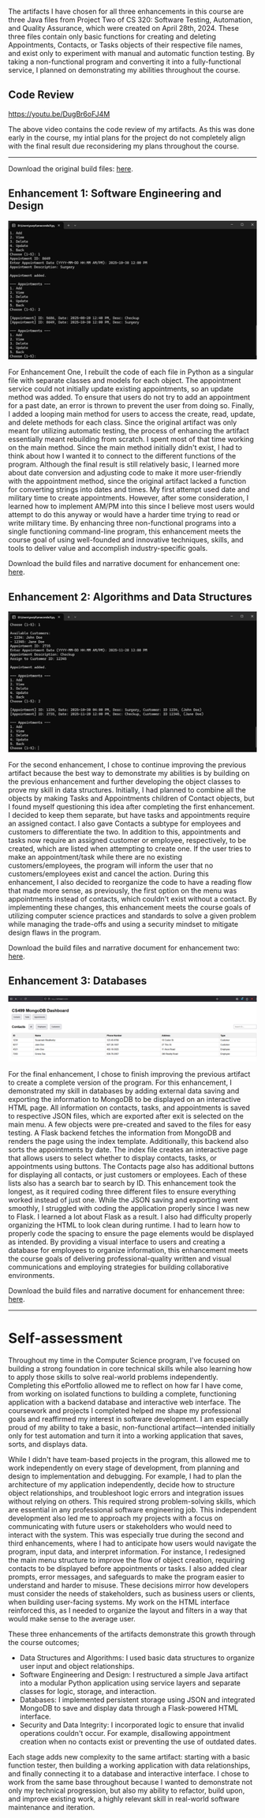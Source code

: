 The artifacts I have chosen for all three enhancements in this course are three Java files from Project Two of CS 320: Software Testing, Automation, and Quality Assurance, which were created on April 28th, 2024. These three files contain only basic functions for creating and deleting Appointments, Contacts, or Tasks objects of their respective file names, and exist only to experiment with manual and automatic function testing. By taking a non-functional program and converting it into a fully-functional service, I planned on demonstrating my abilities throughout the course.

## Code Review

https://youtu.be/DugBr6oFJ4M

The above video contains the code review of my artifacts. As this was done early in the course, my intial plans for the project do not completely align with the final result due reconsidering my plans throughout the course.

---

Download the original build files: [here](https://github.com/SunWeatherby/sunweatherby.github.io/tree/Original).

## Enhancement 1: Software Engineering and Design

![screenshot](/assets/enhancementOne.png)

For Enhancement One, I rebuilt the code of each file in Python as a singular file with separate classes and models for each object. The appointment service could not initially update existing appointments, so an update method was added. To ensure that users do not try to add an appointment for a past date, an error is thrown to prevent the user from doing so. Finally, I added a looping main method for users to access the create, read, update, and delete methods for each class.
Since the original artifact was only meant for utilizing automatic testing, the process of enhancing the artifact essentially meant rebuilding from scratch. I spent most of that time working on the main method. Since the main method initially didn't exist, I had to think about how I wanted it to connect to the different functions of the program. Although the final result is still relatively basic, I learned more about date conversion and adjusting code to make it more user-friendly with the appointment method, since the original artifact lacked a function for converting strings into dates and times. My first attempt used date and military time to create appointments. However, after some consideration, I learned how to implement AM/PM into this since I believe most users would attempt to do this anyway or would have a harder time trying to read or write military time.
By enhancing three non-functional programs into a single functioning command-line program, this enhancement meets the course goal of using well-founded and innovative techniques, skills, and tools to deliver value and accomplish industry-specific goals.

Download the build files and narrative document for enhancement one: [here](https://github.com/SunWeatherby/sunweatherby.github.io/tree/EnhancementOne).

## Enhancement 2: Algorithms and Data Structures

![screenshot](/assets/enhancementTwo.png)

For the second enhancement, I chose to continue improving the previous artifact because the best way to demonstrate my abilities is by building on the previous enhancement and further developing the object classes to prove my skill in data structures. Initially, I had planned to combine all the objects by making Tasks and Appointments children of Contact objects, but I found myself questioning this idea after completing the first enhancement. I decided to keep them separate, but have tasks and appointments require an assigned contact. I also gave Contacts a subtype for employees and customers to differentiate the two. In addition to this, appointments and tasks now require an assigned customer or employee, respectively, to be created, which are listed when attempting to create one. If the user tries to make an appointment/task while there are no existing customers/employees, the program will inform the user that no customers/employees exist and cancel the action. During this enhancement, I also decided to reorganize the code to have a reading flow that made more sense, as previously, the first option on the menu was appointments instead of contacts, which couldn't exist without a contact. 
By implementing these changes, this enhancement meets the course goals of utilizing computer science practices and standards to solve a given problem while managing the trade-offs and using a security mindset to mitigate design flaws in the program.

Download the build files and narrative document for enhancement two: [here](https://github.com/SunWeatherby/sunweatherby.github.io/tree/EnhancementTwo).

## Enhancement 3: Databases

![screenshot](/assets/enhancementThree.png)

For the final enhancement, I chose to finish improving the previous artifact to create a complete version of the program. For this enhancement, I demonstrated my skill in databases by adding external data saving and exporting the information to MongoDB to be displayed on an interactive HTML page. All information on contacts, tasks, and appointments is saved to respective JSON files, which are exported after exit is selected on the main menu. A few objects were pre-created and saved to the files for easy testing. A Flask backend fetches the information from MongoDB and renders the page using the index template.
Additionally, this backend also sorts the appointments by date. The index file creates an interactive page that allows users to select whether to display contacts, tasks, or appointments using buttons. The Contacts page also has additional buttons for displaying all contacts, or just customers or employees. Each of these lists also has a search bar to search by ID.
This enhancement took the longest, as it required coding three different files to ensure everything worked instead of just one. While the JSON saving and exporting went smoothly, I struggled with coding the application properly since I was new to Flask. I learned a lot about Flask as a result. I also had difficulty properly organizing the HTML to look clean during runtime. I had to learn how to properly code the spacing to ensure the page elements would be displayed as intended. By providing a visual interface to users and creating a database for employees to organize information, this enhancement meets the course goals of delivering professional-quality written and visual communications and employing strategies for building collaborative environments.

Download the build files and narrative document for enhancement three: [here](https://github.com/SunWeatherby/sunweatherby.github.io/tree/EnhancementThree).

---

# Self-assessment

Throughout my time in the Computer Science program, I've focused on building a strong foundation in core technical skills while also learning how to apply those skills to solve real-world problems independently. Completing this ePortfolio allowed me to reflect on how far I have come, from working on isolated functions to building a complete, functioning application with a backend database and interactive web interface.
The coursework and projects I completed helped me shape my professional goals and reaffirmed my interest in software development. I am especially proud of my ability to take a basic, non-functional artifact—intended initially only for test automation and turn it into a working application that saves, sorts, and displays data.

While I didn't have team-based projects in the program, this allowed me to work independently on every stage of development, from planning and design to implementation and debugging. For example, I had to plan the architecture of my application independently, decide how to structure object relationships, and troubleshoot logic errors and integration issues without relying on others. This required strong problem-solving skills, which are essential in any professional software engineering job. This independent development also led me to approach my projects with a focus on communicating with future users or stakeholders who would need to interact with the system. This was especially true during the second and third enhancements, where I had to anticipate how users would navigate the program, input data, and interpret information. For instance, I redesigned the main menu structure to improve the flow of object creation, requiring contacts to be displayed before appointments or tasks. I also added clear prompts, error messages, and safeguards to make the program easier to understand and harder to misuse. These decisions mirror how developers must consider the needs of stakeholders, such as business users or clients, when building user-facing systems. My work on the HTML interface reinforced this, as I needed to organize the layout and filters in a way that would make sense to the average user.

These three enhancements of the artifacts demonstrate this growth through the course outcomes; 
- Data Structures and Algorithms: I used basic data structures to organize user input and object relationships. 
- Software Engineering and Design: I restructured a simple Java artifact into a modular Python application using service layers and separate classes for logic, storage, and interaction.
- Databases: I implemented persistent storage using JSON and integrated MongoDB to save and display data through a Flask-powered HTML interface. 
- Security and Data Integrity: I incorporated logic to ensure that invalid operations couldn't occur. For example, disallowing appointment creation when no contacts exist or preventing the use of outdated dates.

Each stage adds new complexity to the same artifact: starting with a basic function tester, then building a working application with data relationships, and finally connecting it to a database and interactive interface. I chose to work from the same base throughout because I wanted to demonstrate not only my technical progression, but also my ability to refactor, build upon, and improve existing work, a highly relevant skill in real-world software maintenance and iteration.


